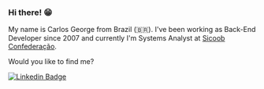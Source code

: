 ### Hi there! 😁
My name is Carlos George from Brazil (🇧🇷). I've been working as Back-End Developer since 2007 and currently I'm Systems Analyst at [Sicoob Confederação](https://www.sicoob.com.br/).

Would you like to find me?

[![Linkedin Badge](https://img.shields.io/badge/-LinkedIn-blue?style=flat-square&logo=Linkedin&logoColor=white&link=https://www.linkedin.com/in/carlos-george-58856a1b)](https://www.linkedin.com/in/carlos-george-58856a1b)
